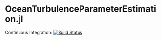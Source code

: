# OceanTurbulenceParameterEstimation.jl

Continuous Integration: [![Build Status](https://github.com/adelinehillier/OceanTurbulenceParameterEstimation.jl/workflows/CI/badge.svg)](https://github.com/adelinehillier/OceanTurbulenceParameterEstimation.jl/actions?query=workflow%3ACI+branch%3Amaster)
